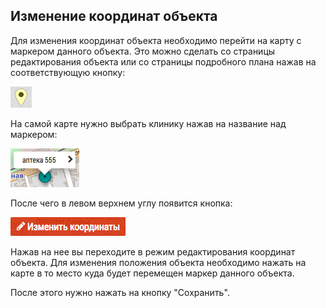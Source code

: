 ## Изменение координат объекта

Для изменения координат объекта необходимо перейти на карту с маркером данного объекта. Это можно сделать со страницы редактирования объекта или со страницы подробного плана нажав на соответствующую кнопку:

![](../images/map-icon-marker.png)

На самой карте нужно выбрать клинику нажав на название над маркером:

![](../images/map-object-marker-active.png)

После чего в левом верхнем углу появится кнопка:

![](../images/map-btn-change-ltalng.png)

Нажав на нее вы переходите в режим редактирования координат объекта. Для изменения положения объекта необходимо нажать на карте в то место куда будет перемещен маркер данного объекта.

После этого нужно нажать на кнопку "Сохранить".